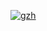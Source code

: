 [![gzh](https://oss.javaguide.cn/github/javaguide/gongzhonghaoxuanchuan.png)](./about-the-author/zhishixingqiu-two-years.md)

